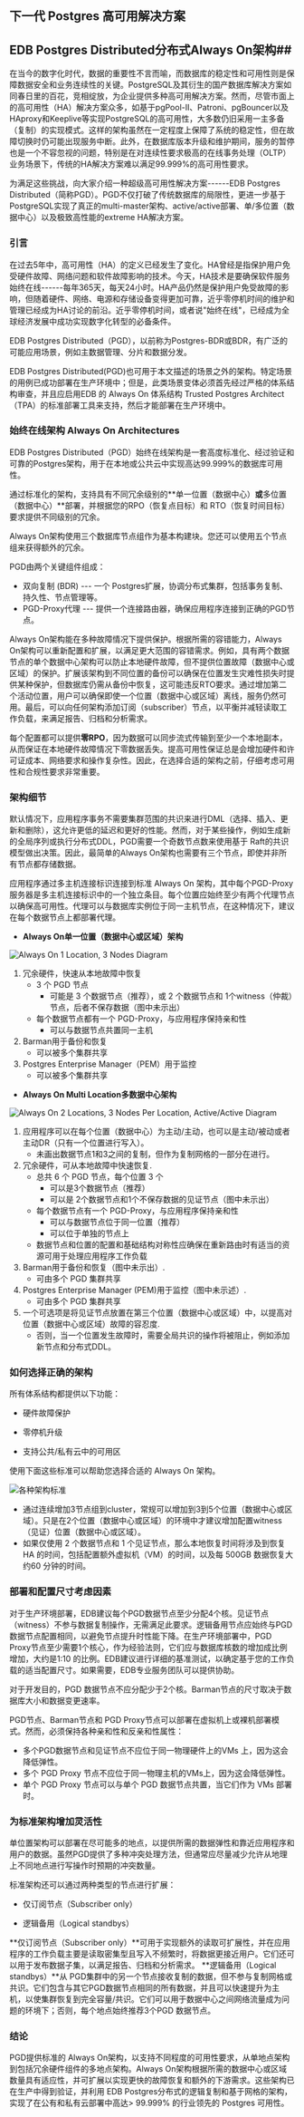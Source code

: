 ## 下一代 Postgres 高可用解决方案 

## EDB Postgres Distributed分布式Always On架构##

在当今的数字化时代，数据的重要性不言而喻，而数据库的稳定性和可用性则是保障数据安全和业务连续性的关键。PostgreSQL及其衍生的国产数据库解决方案如同春日里的百花，竞相绽放，为企业提供多种高可用解决方案。然而，尽管市面上的高可用性（HA）解决方案众多，如基于pgPool-II、Patroni、pgBouncer以及HAproxy和Keeplive等实现PostgreSQL的高可用性，大多数仍旧采用一主多备（复制）的实现模式。这样的架构虽然在一定程度上保障了系统的稳定性，但在故障切换时仍可能出现服务中断。此外，在数据库版本升级和维护期间，服务的暂停也是一个不容忽视的问题，特别是在对连续性要求极高的在线事务处理（OLTP）业务场景下，传统的HA解决方案难以满足99.999%的高可用性要求。

为满足这些挑战，向大家介绍一种超级高可用性解决方案------EDB Postgres Distributed（简称PGD）。PGD不仅打破了传统数据库的局限性，更进一步基于PostgreSQL实现了真正的multi-master架构、active/active部署、单/多位置（数据中心）以及极致高性能的extreme HA解决方案。

### 引言 

在过去5年中，高可用性（HA）的定义已经发生了变化。HA曾经是指保护用户免受硬件故障、网络问题和软件故障影响的技术。今天，HA技术是要确保软件服务始终在线------每年365天，每天24小时。HA产品仍然是保护用户免受故障的影响，但随着硬件、网络、电源和存储设备变得更加可靠，近乎零停机时间的维护和管理已经成为HA讨论的前沿。近乎零停机时间，或者说"始终在线"，已经成为全球经济发展中成功实现数字化转型的必备条件。

EDB Postgres Distributed（PGD），以前称为Postgres-BDR或BDR，有广泛的可能应用场景，例如主数据管理、分片和数据分发。

EDB Postgres Distributed(PGD)也可用于本文描述的场景之外的架构。特定场景的用例已成功部署在生产环境中；但是，此类场景变体必须首先经过严格的体系结构审查，并且应启用EDB 的 Always On 体系结构 Trusted Postgres Architect （TPA）的标准部署工具来支持，然后才能部署在生产环境中。

### 始终在线架构 Always On Architectures

EDB Postgres Distributed（PGD）始终在线架构是一套高度标准化、经过验证和可靠的Postgres架构，用于在本地或公共云中实现高达99.999%的数据库可用性。

通过标准化的架构，支持具有不同冗余级别的**单一位置（数据中心）**或**多位置（数据中心）**部署，并根据您的RPO（恢复点目标）和 RTO（恢复时间目标）要求提供不同级别的冗余。

Always On架构使用三个数据库节点组作为基本构建块。您还可以使用五个节点组来获得额外的冗余。

PGD由两个关键组件组成：

-   双向复制 (BDR) --- 一个 Postgres扩展，协调分布式集群，包括事务复制、持久性、节点管理等。
-   PGD-Proxy代理 --- 提供一个连接路由器，确保应用程序连接到正确的PGD节点。

Always On架构能在多种故障情况下提供保护。根据所需的容错能力，Always On架构可以重新配置和扩展，以满足更大范围的容错需求。例如，具有两个数据节点的单个数据中心架构可以防止本地硬件故障，但不提供位置故障（数据中心或区域）的保护。扩展该架构到不同位置的备份可以确保在位置发生灾难性损失时提供某种保护，但数据库仍需从备份中恢复，这可能违反RTO要求。通过增加第二个活动位置，用户可以确保即使一个位置（数据中心或区域）离线，服务仍然可用。最后，可以向任何架构添加订阅（subscriber）节点，以平衡并减轻读取工作负载，来满足报告、归档和分析需求。

每个配置都可以提供**零RPO**，因为数据可以同步流式传输到至少一个本地副本，从而保证在本地硬件故障情况下零数据丢失。提高可用性保证总是会增加硬件和许可证成本、网络要求和操作复杂性。因此，在选择合适的架构之前，仔细考虑可用性和合规性要求非常重要。

### 架构细节

默认情况下，应用程序事务不需要集群范围的共识来进行DML（选择、插入、更新和删除），这允许更低的延迟和更好的性能。然而，对于某些操作，例如生成新的全局序列或执行分布式DDL，PGD需要一个奇数节点数来使用基于 Raft的共识模型做出决策。因此，最简单的Always On架构也需要有三个节点，即使并非所有节点都存储数据。

应用程序通过多主机连接标识连接到标准 Always On 架构，其中每个PGD-Proxy服务器是多主机连接标识中的一个独立条目。每个位置应始终至少有两个代理节点以确保高可用性。代理可以与数据库实例位于同一主机节点，在这种情况下，建议在每个数据节点上都部署代理。

- **Always On单一位置（数据中心或区域）架构**

 ![Always On 1 Location, 3 Nodes Diagram](media/image1.png)

  1. 冗余硬件，快速从本地故障中恢复
     * 3 个 PGD 节点
        * 可能是 3 个数据节点（推荐），或 2 个数据节点和 1个witness（仲裁）节点，后者不保存数据（图中未示出）
     * 每个数据节点都有一个 PGD-Proxy，与应用程序保持亲和性
        * 可以与数据节点共置同一主机
  2. Barman用于备份和恢复
     * 可以被多个集群共享
  3. Postgres Enterprise Manager（PEM）用于监控
     * 可以被多个集群共享

- **Always On Multi Location多数据中心架构**

![Always On 2 Locations, 3 Nodes Per Location, Active/Active Diagram](media/image2.png)

  1. 应用程序可以在每个位置（数据中心）为主动/主动，也可以是主动/被动或者主动DR（只有一个位置进行写入）。
     * 未画出数据节点1和3之间的复制，但作为复制网格的一部分在进行。
  2. 冗余硬件，可从本地故障中快速恢复.
     * 总共 6 个 PGD 节点，每个位置 3 个
       * 可以是3个数据节点（推荐）
       * 可以是 2个数据节点和1个不保存数据的见证节点（图中未示出）
     * 每个数据节点有一个 PGD-Proxy，与应用程序保持亲和性
       * 可以与数据节点位于同一位置（推荐）
       * 可以位于单独的节点上
     * 数据节点和位置的配置和基础结构对称性应确保在重新路由时有适当的资源可用于处理应用程序工作负载
  3. Barman用于备份和恢复（图中未示出）.
     * 可由多个 PGD 集群共享
  4. Postgres Enterprise Manager (PEM)用于监控（图中未示述）.
     * 可由多个 PGD 集群共享
  5. 一个可选项是将见证节点放置在第三个位置（数据中心或区域）中，以提高对位置（数据中心或区域）故障的容忍度.
     * 否则，当一个位置发生故障时，需要全局共识的操作将被阻止，例如添加新节点和分布式DDL。

### 如何选择正确的架构

所有体系结构都提供以下功能：

-   硬件故障保护

-   零停机升级

-   支持公共/私有云中的可用区

使用下面这些标准可以帮助您选择合适的 Always On 架构。

![各种架构标准](media/image3.png)

- 通过连续增加3节点组到cluster，常规可以增加到3到5个位置（数据中心或区域）。只是在2个位置（数据中心或区域）的环境中才建议增加配置witness（见证）位置（数据中心或区域）。
- 如果仅使用 2 个数据节点和 1 个见证节点，那么本地恢复时间将涉及到恢复HA 的时间，包括配置额外虚拟机（VM）的时间，以及每 500GB 数据恢复大约60 分钟的时间。

### 部署和配置尺寸考虑因素

对于生产环境部署，EDB建议每个PGD数据节点至少分配4个核。见证节点（witness）不参与数据复制操作，无需满足此要求。逻辑备用节点应始终与PGD数据节点配置相同，以避免节点提升时性能下降。在生产环境部署中，PGD Proxy节点至少需要1个核心，作为经验法则，它们应与数据库核数的增加成比例增加，大约是1:10 的比例。EDB建议进行详细的基准测试，以确定基于您的工作负载的适当配置尺寸。如果需要，EDB专业服务团队可以提供协助。

对于开发目的，PGD 数据节点不应分配少于2个核。Barman节点的尺寸取决于数据库大小和数据变更速率。

PGD节点、Barman节点和 PGD Proxy节点可以部署在虚拟机上或裸机部署模式。然而，必须保持各种亲和性和反亲和性属性：

-   多个PGD数据节点和见证节点不应位于同一物理硬件上的VMs
    上，因为这会降低弹性。
-   多个 PGD Proxy 节点不应位于同一物理主机的VMs上，因为这会降低弹性。
-   单个 PGD Proxy 节点可以与单个 PGD 数据节点共置，当它们作为 VMs 部署时。

### 为标准架构增加灵活性

单位置架构可以部署在尽可能多的地点，以提供所需的数据弹性和靠近应用程序和用户的数据。虽然PGD提供了多种冲突处理方法，但通常应尽量减少允许从地理上不同地点进行写操作时预期的冲突数量。

标准架构还可以通过两种类型的节点进行扩展：

-   仅订阅节点（Subscriber only）

-   逻辑备用（Logical standbys）

**仅订阅节点（Subscriber only）**可用于实现额外的读取可扩展性，并在应用程序的工作负载主要是读取密集型且写入不频繁时，将数据更接近用户。它们还可以用于发布数据子集，以满足报告、归档和分析需求。
**逻辑备用（Logical standbys）**从 PGD集群中的另一个节点接收复制的数据，但不参与复制网格或共识。它们包含与其它PGD数据节点相同的所有数据，并且可以快速提升为主机，以使集群恢复到完全容量/共识。它们可以用于数据中心之间网络流量成为问题的环境下；否则，每个地点始终推荐3个PGD 数据节点。

### 结论

PGD提供标准的 Always On架构，以支持不同程度的可用性要求，从单地点架构到包括冗余硬件组件的多地点架构。Always On架构根据所需的数据中心或区域数量具有适应性，并可扩展以实现更快的故障恢复和额外的下游需求。这些架构已在生产中得到验证，并利用 EDB Postgres分布式的逻辑复制和基于网格的架构，实现了在公有和私有云部署中高达> 99.999% 的行业领先的 Postgres 可用性。
